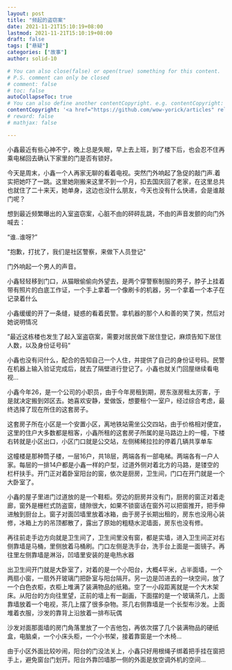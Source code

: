 ```yaml
---
layout: post
title: "频起的盗窃案"
date: 2021-11-21T15:10:19+08:00
lastmod: 2021-11-21T15:10:19+08:00
draft: false
tags: ["悬疑"]
categories: ["故事"]
author: solid-10

# You can also close(false) or open(true) something for this content.
# P.S. comment can only be closed
# comment: false
# toc: false
autoCollapseToc: true
# You can also define another contentCopyright. e.g. contentCopyright: "This is another copyright."
contentCopyright: '<a href="https://github.com/wow-yorick/articles" rel="noopener" target="_blank">查看源</a>'
# reward: false
# mathjax: false

---
```


小鑫最近有些心神不宁，晚上总是失眠，早上去上班，到了楼下后，也会忍不住再乘电梯回去确认下家里的门是否有锁好。

今天是周末，小鑫一个人再家无聊的看着电视。突然门外响起了急促的敲门声.着实把她吓了一跳。这里她刚搬来这里不到一个月，扣去国庆回了老家，在这里总共也就住了二十来天，她单身，这边也没什么朋友，今天也没有什么快递，会是谁敲门呢？

想到最近频繁曝出的入室盗窃案，心脏不由的砰砰乱跳，不由的声音发颤的向门外喊去：

“谁..谁呀?”

"抱歉，打扰了，我们是社区警察，来做下人员登记" 

门外响起一个男人的声音。

小鑫轻轻移到门口，从猫眼偷偷向外望去，是两个穿警察制服的男子，脖子上挂着带有照片的白底工作证，一个手上拿着一个像刷卡的机器，另一个拿着一个本子在记录着什么

小鑫缓缓的开了一条缝，疑惑的看着民警。拿机器的那个人和善的笑了笑，然后对她说明情况

”最近这栋楼也发生了起入室盗窃案，需要对居民做下居住登记，麻烦告知下居住人数，以及身份证号码“

小鑫也没有问什么，配合的告知自己一个人住，并提供了自己的身份证号码。民警在机器上输入验证完成后，就去了隔壁进行登记了。小鑫也就关门回屋继续看电视...

小鑫今年26，是一个公司的小职员，由于今年房租到期，房东涨房租太厉害，于是就决定搬到郊区去。她喜欢安静，爱做饭，想要租个一室户，经过综合考虑，最终选择了现在所住的这套房子。

这套房子所在小区是一个安置小区，离地铁站需坐公交四站，由于价格相对便宜，这里的住户大多数都是租客，小鑫所租的这套房子所属的是马路边上的一幢，下楼右转就是小区出口，小区门口就是公交站，左侧稀稀拉拉的停着几辆共享单车

这幢楼是那种筒子楼，一层16户，共18层，两端各有一部电梯。两端各有一户人家。每层的一排14户都是小鑫一样的户型，过道外侧对着北方的马路，是镂空的栏杆扶手。开门正对着卧室阳台的窗，依次是厨房，卫生间，门口在开门就是一个大卧室了。

小鑫的屋子里进门过道放的是一个鞋柜。旁边的厨房并没有门，厨房的窗正对着走廊，窗外是栅栏式防盗窗，缝隙很大，如果不锁窗话在窗外可以把窗推开，把手伸进触到厨台上。窗子对面凹墙里放着冰箱，由于房子长期出租的，房东也没用心装修，冰箱上方的吊顶都散了，露出了原始的粗糙水泥墙面，房东也没有修。

再往前走手边方向就是卫生间了，卫生间里没有窗，都是实墙，进入卫生间正对右侧靠墙是马桶，里侧放着马桶刷。门口左侧是洗手台，洗手台上面是一面镜子。再往里左侧靠墙是淋浴，凹墙里安装的是电热水器

出卫生间开门就是大卧室了，对着的是一个小阳台，大概4平米，占半面墙，一个两扇小窗，一扇外开玻璃门把卧室与阳台隔开。另一边是凹进去的一块空间，放了一个白色衣柜，衣柜上堆满了装满物品的纸箱。空了一小段距离就是一个大木架床。从阳台的方向往里望，正前的墙上有一副画，下面摆的是一个玻璃茶几，上面靠墙放着一个电视，茶几上摆了很多杂物。茶几右侧靠墙是一个长型布沙发。上面堆着衣服，沙发的靠背上沿放着一排布玩偶

沙发对面那面墙的房门角落里放了一个吉他包，再依次摆了几个装满物品的硬纸盒，电脑桌，一个小床头柜，一个小书架，接着靠窗是一个木椅...

由于小区外面比较吵闹，阳台的门没法关上，小鑫只好用根绳子绑着把手挂在窗把手上，避免窗台门划开。阳台外靠凹墙那一侧的外面是放空调外机的空间...



